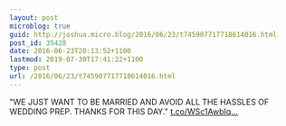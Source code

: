 ```yaml
---
layout: post
microblog: true
guid: http://joshua.micro.blog/2016/06/23/t745907717718614016.html
post_id: 35428
date: 2016-06-23T20:13:52+1100
lastmod: 2019-07-30T17:41:22+1100
type: post
url: /2016/06/23/t745907717718614016.html
---
```

"WE JUST WANT TO BE MARRIED AND AVOID ALL THE HASSLES OF WEDDING PREP. THANKS FOR THIS DAY." [t.co/WSc1AwbIq...](https://t.co/WSc1AwbIqC)
